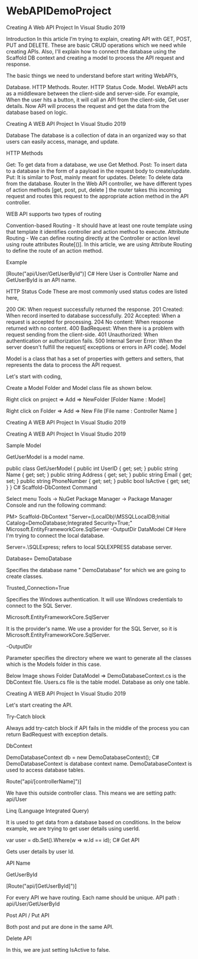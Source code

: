 # WebAPIDemoProject
Creating A Web API Project In Visual Studio 2019


Introduction
In this article I’m trying to explain, creating API with GET, POST, PUT and DELETE. These are basic CRUD operations which we need while creating APIs. Also, I'll explain how to connect the database using the Scaffold DB context and creating a model to process the API request and response.



The basic things we need to understand before start writing WebAPI’s,

Database.
HTTP Methods.
Router.
HTTP Status Code.
Model.
WebAPI acts as a middleware between the client-side and server-side. For example, When the user hits a button, it will call an API from the client-side,  Get user details. Now API will process the request and get the data from the database based on logic.

Creating A WEB API Project In Visual Studio 2019

Database
The database is a collection of data in an organized way so that users can easily access, manage, and update.

HTTP Methods

Get: To get data from a database, we use Get Method.
Post: To insert data to a database in the form of a payload in the request body to create/update.
Put: It is similar to Post, mainly meant for updates.
Delete: To delete data from the database.
Router
In the Web API controller, we have different types of action methods [get, post, put, delete ] the router takes this incoming request and routes this request to the appropriate action method in the API controller.

WEB API supports two types of routing

Convention-based Routing - It should have at least one route template using that template it identifies controller and action method to execute.
Attribute Routing - We can define routing directly at the Controller or action level using route attributes Route[()].
In this article, we are using Attribute Routing to define the route of an action method. 

Example

[Route("api/User/GetUserById")]
C#
Here User is Controller Name and GetUserById is an API name.

HTTP Status Code
These are most commonly used status codes are listed here,

200 OK: When request successfully returned the response. 
201 Created: When record inserted to database successfully.
202 Accepted: When a request is accepted for processing.
204 No content: When response returned with no content.
400 BadRequest: When there is a problem with request sending from the client-side.
401 Unauthorized: When authentication or authorization fails.
500 Internal Server Error: When the server doesn't fulfill the request[ exceptions or errors in API code].
Model

Model is a class that has a set of properties with getters and setters, that represents the data to process the API request. 

Let's start with coding,

Create a Model Folder and Model class file as shown below.

Right click on project => Add => NewFolder [Folder Name : Model]

Right click on Folder => Add => New File [File name : Controller Name ]

Creating A WEB API Project In Visual Studio 2019

Creating A WEB API Project In Visual Studio 2019

Sample Model

GetUserModel is a model name. 

public class GetUserModel
{
     public int UserID { get; set; }
     public string Name { get; set; }
     public string Address { get; set; }
     public string Email { get;  set; }
     public string PhoneNumber { get; set; }
     public bool IsActive { get; set; }
}
C#
Scaffold-DbContext Command

Select menu Tools -> NuGet Package Manager -> Package Manager Console and run the following command:

PM> Scaffold-DbContext "Server=(LocalDb)\MSSQLLocalDB;Initial Catalog=DemoDatabase;Integrated Security=True;" Microsoft.EntityFrameworkCore.SqlServer -OutputDir DataModel
C#
Here I'm trying to connect the local database. 

Server=.\SQLExpress; refers to local SQLEXPRESS database server.

Database= DemoDatabase

Specifies the database name " DemoDatabase" for which we are going to create classes.

Trusted_Connection=True

Specifies the Windows authentication. It will use Windows credentials to connect to the SQL Server.

Microsoft.EntityFrameworkCore.SqlServer

It is the provider's name. We use a provider for the SQL Server, so it is Microsoft.EntityFrameworkCore.SqlServer.

-OutputDir

Parameter specifies the directory where we want to generate all the classes which is the Models folder in this case.

Below Image shows Folder DataModel => DemoDatabaseContext.cs is the DbContext file. Users.cs file is the table model. Database as only one table.

Creating A WEB API Project In Visual Studio 2019

Let's start creating the API.

Try-Catch block

Always add try-catch block if API fails in the middle of the process you can return BadRequest with exception details.

DbContext

DemoDatabaseContext db = new DemoDatabaseContext();
C#
DemoDatabaseContext is database context name. DemoDatabaseContext is used to access database tables.

Route("api/[controllerName]")]

We have this outside controller class. This means we are setting path: api/User

Linq (Language Integrated Query)

It is used to get data from a database based on conditions. In the below example, we are trying to get user details using userId.

var user = db.Set<Users>().Where(w => w.Id == id);
C#
Get API

Gets user details by user Id.

API Name

GetUserById

[Route("api/[GetUserById]")]

For every API we have routing. Each name should be unique. API path : api/User/GetUserById

Post API / Put API

Both post and put are done in the same API.

Delete API

In this, we are just setting IsActive to false.
